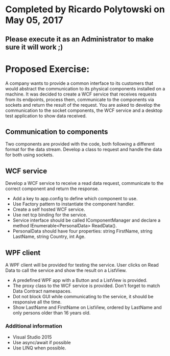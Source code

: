 # Completed by Ricardo Polytowski on May 05, 2017 #
## Please execute it as an Administrator to make sure it will work ;)  ##

# Proposed Exercise: #

A company wants to provide a common interface to its customers that would abstract the communication to its physical components installed on a machine.
It was decided to create a WCF service that receives requests from its endpoints, process them, communicate to the components via sockets and return the result of the request.
You are asked to develop the communication to the socket components, the WCF service and a desktop test application to show data received.

## Communication to components ##

Two components are provided with the code, both following a different format for the data stream. Develop a class to request and handle the data for both using sockets.

## WCF service ##

Develop a WCF service to receive a read data request, communicate to the correct component and return the response.

* Add a key to app.config to define which component to use.
* Use Factory pattern to instantiate the component handler.
* Create a self hosted WCF service.
* Use net tcp binding for the service.
* Service interface should be called IComponentManager and declare a method IEnumerable\<PersonalData\> ReadData().
* PersonalData should have four properties: string FirstName, string LastName, string Country, int Age.

## WPF client ##

A WPF client will be provided for testing the service. User clicks on Read Data to call the service and show the result on a ListView.

* A predefined WPF app with a Button and a ListView is provided.
* The proxy class to the WCF service is provided. Don't forget to match Data Contract namespaces.
* Dot not block GUI while communicating to the service, it should be responsive all the time.
* Show LastName and FirstName on ListView, ordered by LastName and only persons older than 16 years old.

### Additional information ###

* Visual Studio 2015
* Use async/await if possible
* Use LINQ when possible.

